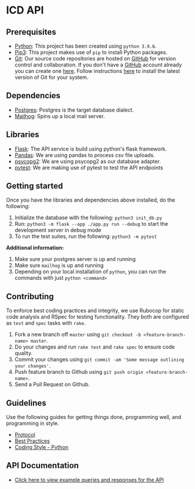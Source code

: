 # ICD API

## Prerequisites

- [Python](https://www.python.org/): This project has been created using `python 3.9.6`.
- [Pip3](https://pypi.org/project/pip/): This project makes use of `pip` to install Python packages.
- [Git](https://git-scm.com): Our source code repositories are hosted on [GitHub](https://github.com) for version control and collaboration.
  If you don't have a [GitHub](https://github.com) account already you can create one [here](https://github.com/join).
  Follow instructions [here](https://git-scm.com/downloads) to install the latest version of Git for your system.

## Dependencies

- [Postgres](https://www.postgresql.org/): Postgres is the target database dialect.
- [Mailhog](https://github.com/mailhog/MailHog): Spins up a local mail server.

## Libraries

- [Flask](https://flask.palletsprojects.com/en/2.3.x/): The API service is build using python's flask framework.
- [Pandas](https://pandas.pydata.org/): We are using pandas to process csv file uploads.
- [psycopg2](https://pypi.org/project/psycopg2/): We are using psycopg2 as our database adapter.
- [pytest](https://docs.pytest.org/en/7.3.x/): We are making use of pytest to test the API endpoints

## Getting started

Once you have the libraries and dependencies above installed, do the following:

1. Initialize the database with the following: `python3 init_db.py`
2. Run: `python3 -m flask --app ./app.py run --debug` to start the development server in debug mode
3. To run the test suites, run the following: `python3 -m pytest`

**Additional information:**

1. Make sure your postgres server is up and running
2. Make sure `mailhog` is up and running
3. Depending on your local installation of `python`, you can run the commands with just `python <command>`

## Contributing

To enforce best coding practices and integrity, we use Rubocop for static code analysis and RSpec for testing functionality.
They both are configured as `test` and `spec` tasks with `rake`.

1. Fork a new branch off `master` using `git checkout -b <feature-branch-name> master`.
2. Do your changes and run `rake test` and `rake spec` to ensure code quality.
3. Commit your changes using `git commit -am 'Some message outlining your changes'`.
4. Push feature branch to Github using `git push origin <feature-branch-name>`.
5. Send a Pull Request on Github.

## Guidelines

Use the following guides for getting things done, programming well, and programming in style.

- [Protocol](http://github.com/thoughtbot/guides/blob/master/protocol)
- [Best Practices](http://github.com/thoughtbot/guides/blob/master/best-practices)
- [Coding Style - Python](https://github.com/thoughtbot/guides/tree/main/python)

## API Documentation

- [Click here to view example queries and responses for the API](https://documenter.getpostman.com/view/3763588/2s93eSZbAu)
